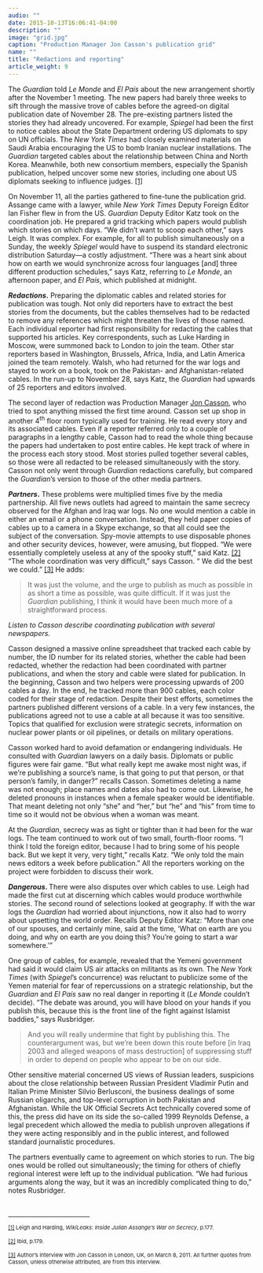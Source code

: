 ```yaml
---
audio: ""
date: 2015-10-13T16:06:41-04:00
description: ""
image: "grid.jpg"
caption: "Production Manager Jon Casson's publication grid"
name: ""
title: "Redactions and reporting"
article_weight: 9
---
```

<p>
	The <em>Guardian</em> told <em>Le Monde</em> and <em>El Pa&iacute;s </em>about the new 
	arrangement shortly after the November 1 meeting. The new papers had barely three weeks 
	to sift through the massive trove of cables before the agreed-on digital publication date 
	of November 28. The pre-existing partners listed the stories they had already uncovered. 
	For example, <em>Spiegel</em> had been the first to notice cables about the State Department 
	ordering US diplomats to spy on UN officials. The <em>New York Times</em> had closely examined 
	materials on Saudi Arabia encouraging the US to bomb Iranian nuclear installations. 
	The <em>Guardian</em> targeted cables about the relationship between China and North Korea. 
	Meanwhile, both new consortium members, especially the Spanish publication, helped uncover 
	some new stories, including one about US diplomats seeking to influence judges.
	<a href="#_ftn1" name="_ftnref1" title="">[1]</a>
</p>

<p>
	On November 11, all the parties gathered to fine-tune the publication grid. Assange 
	came with a lawyer, while <em>New York Times</em> Deputy Foreign Editor Ian Fisher 
	flew in from the US. <em>Guardian</em> Deputy Editor Katz took on the coordination 
	job. He prepared a grid tracking which papers would publish which stories on which 
	days. &ldquo;We didn&rsquo;t want to scoop each other,&rdquo; says Leigh. It was complex. 
	For example, for all to publish simultaneously on a Sunday, the weekly <em>Spiegel</em> would 
	have to suspend its standard electronic distribution Saturday&mdash;a costly adjustment. 
	&ldquo;There was a heart sink about how on earth we would synchronize across four languages 
	[and] three different production schedules,&rdquo; says Katz, referring to <em>Le Monde</em>, 
	an afternoon paper, and <em>El</em> <em>Pa&iacute;s</em>, which published at midnight.
</p>

<p>
	<strong><em>Redactions</em>.</strong> Preparing the diplomatic cables 
	and related stories for publication was tough. Not only did reporters have to 
	extract the best stories from the documents, but the cables themselves had to 
	be redacted to remove any references which might threaten the lives of those 
	named. Each individual reporter had first responsibility for redacting the 
	cables that supported his articles. Key correspondents, such as Luke Harding 
	in Moscow, were summoned back to London to join the team. Other star reporters 
	based in Washington, Brussels, Africa, India, and Latin America joined the team 
	remotely. Walsh, who had returned for the war logs and stayed to work on a book, 
	took on the Pakistan- and Afghanistan-related cables. In the run-up to November 28, 
	says Katz, the <em>Guardian</em> had upwards of 25 reporters and editors involved.
</p>

<p>
	The second layer of redaction was Production Manager 
	<a href="biographies/jon-casson/">Jon Casson</a>, who tried to spot 
	anything missed the first time around. Casson set up shop in another 
	4<sup>th</sup> floor room typically used for training. He read every 
	story and its associated cables. Even if a reporter referred only to 
	a couple of paragraphs in a lengthy cable, Casson had to read the whole 
	thing because the papers had undertaken to post entire cables. He kept 
	track of where in the process each story stood. Most stories pulled 
	together several cables, so those were all redacted to be released 
	simultaneously with the story. Casson not only went through <em>Guardian</em> 
	redactions carefully, but compared the <em>Guardian</em>&rsquo;s version 
	to those of the other media partners.
</p>

<p>
	<strong><em>Partners</em>.</strong> These problems were multiplied times five 
	by the media partnership. All five news outlets had agreed to maintain the 
	same secrecy observed for the Afghan and Iraq war logs. No one would mention 
	a cable in either an email or a phone conversation. Instead, they held paper 
	copies of cables up to a camera in a Skype exchange, so that all could see 
	the subject of the conversation. Spy-movie attempts to use disposable phones 
	and other security devices, however, were amusing, but flopped. &ldquo;We 
	were essentially completely useless at any of the spooky stuff,&rdquo; said Katz.
	<a href="case_id_70_id_633.html#_ftn2" name="_ftnref2" title="">[2]</a> 
	&ldquo;The whole coordination was very difficult,&rdquo; says Casson. &ldquo;
	We did the best we could.&rdquo;
	<a href="#_ftn3" name="_ftnref3" title="">[3]</a> He adds:
</p>

<blockquote>
	<p>
		It was just the volume, and the urge to publish as much as possible in as 
		short a time as possible, was quite difficult. If it was just the 
		<em>Guardian</em> publishing, I think it would have been much more 
		of a straightforward process.
	</p>
</blockquote>

<p>
	<i>Listen to Casson describe coordinating publication with several newspapers.</i><br />
	<img alt="" border="0" class="audiofile" src="../../files/audios/190/Casson&#32;text&#32;quote.mp3" />
</p>

<p>
	Casson designed a massive online spreadsheet that tracked each cable by number, the 
	ID number for its related stories, whether the cable had been redacted, whether the 
	redaction had been coordinated with partner publications, and when the story and cable 
	were slated for publication. In the beginning, Casson and two helpers were processing 
	upwards of 200 cables a day. In the end, he tracked more than 900 cables, each color 
	coded for their stage of redaction. Despite their best efforts, sometimes the partners 
	published different versions of a cable. In a very few instances, the publications agreed 
	not to use a cable at all because it was too sensitive. Topics that qualified for exclusion 
	were strategic secrets, information on nuclear power plants or oil pipelines, or details 
	on military operations.
</p>

<p>
	Casson worked hard to avoid defamation or endangering individuals. He consulted with 
	<em>Guardian</em> lawyers on a daily basis. Diplomats or public figures were fair game. 
	&ldquo;But what really kept me awake most night was, if we&rsquo;re publishing a 
	source&rsquo;s name, is that going to put that person, or that person&rsquo;s family, 
	in danger?&rdquo; recalls Casson. Sometimes deleting a name was not enough; place 
	names and dates also had to come out. Likewise, he deleted pronouns in instances 
	when a female speaker would be identifiable. That meant deleting not only &ldquo;she&rdquo; 
	and &ldquo;her,&rdquo; but &ldquo;he&rdquo; and &ldquo;his&rdquo; from time to time so it 
	would not be obvious when a woman was meant.
</p>

<p>
	At the <em>Guardian</em>, secrecy was as tight or tighter than it had been for 
	the war logs. The team continued to work out of two small, fourth-floor rooms. 
	&ldquo;I think I told the foreign editor, because I had to bring some of his people 
	back. But we kept it very, very tight,&rdquo; recalls Katz. &ldquo;We only told the 
	main news editors a week before publication.&rdquo; All the reporters working on the 
	project were forbidden to discuss their work.
</p>

<p>
	<strong><em>Dangerous</em>. </strong>There were also disputes over which cables 
	to use. Leigh had made the first cut at discerning which cables would produce 
	worthwhile stories. The second round of selections looked at geography. If with 
	the war logs the <em>Guardian</em> had worried about injunctions, now it also had 
	to worry about upsetting the world order. Recalls Deputy Editor Katz: &ldquo;More 
	than one of our spouses, and certainly mine, said at the time, &lsquo;What on earth 
	are you doing, and why on earth are you doing this? You&rsquo;re going to start a 
	war somewhere.&rsquo;&rdquo;
</p>

<p>
	One group of cables, for example, revealed that the Yemeni government had said 
	it would claim US air attacks on militants as its own. The <em>New York Times</em> 
	(with <em>Spiegel</em>&rsquo;s concurrence) was reluctant to publicize some of the 
	Yemen material for fear of repercussions on a strategic relationship, but the 
	<em>Guardian</em> and <em>El Pa&iacute;s </em>saw no real danger in reporting it 
	(<em>Le Monde</em> couldn&rsquo;t decide). &ldquo;The debate was around, you will 
	have blood on your hands if you publish this, because this is the front line of 
	the fight against Islamist baddies,&rdquo; says Rusbridger.
</p>

<blockquote>
	<p>
		And you will really undermine that fight by publishing this. The counterargument 
		was, but we&rsquo;re been down this route before [in Iraq 2003 and alleged 
		weapons of mass destruction] of suppressing stuff in order to depend on people 
		who appear to be on our side.
	</p>
</blockquote>

<p>
	Other sensitive material concerned US views of Russian leaders, suspicions about 
	the close relationship between Russian President Vladimir Putin and Italian Prime 
	Minister Silvio Berlusconi, the business dealings of some Russian oligarchs, and 
	top-level corruption in both Pakistan and Afghanistan. While the UK Official Secrets 
	Act technically covered some of this, the press did have on its side the so-called 
	1999 Reynolds Defense, a legal precedent which allowed the media to publish unproven 
	allegations if they were acting responsibly and in the public interest, and followed 
	standard journalistic procedures.
</p>

<p>
	The partners eventually came to agreement on which stories to run. The big ones 
	would be rolled out simultaneously; the timing for others of chiefly regional 
	interest were left up to the individual publication. &ldquo;We had furious arguments 
	along the way, but it was an incredibly complicated thing to do,&rdquo; notes Rusbridger.
</p>

<div>
	<br clear="all" />
	<hr align="left" size="1" width="33%" />
	<div id="ftn1">
		<p>
			<span style="font-size: 11px;">
			<a href="#_ftnref1" name="_ftn1" title="">[1]</a> 
			Leigh and Harding, <em>WikiLeaks: Inside Julian Assange&rsquo;s War on Secrecy</em>, p.177.
			</span>
		</p>
	</div>
	<div id="ftn2">
		<p>
			<span style="font-size: 11px;">
			<a href="#_ftnref2" name="_ftn2" title="">[2]</a> 
			Ibid, p.179.
			</span>
		</p>
	</div>
	<div id="ftn3">
		<p>
			<span style="font-size: 11px;">
			<a href="#_ftnref3" name="_ftn3" title="">[3]</a> 
			Author&rsquo;s interview with Jon Casson in London, UK, on March 8, 2011. 
			All further quotes from Casson, unless otherwise attributed, are from this interview.
			</span>
		</p>
	</div>
</div>
</div>
